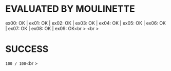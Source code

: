 # EVALUATED BY MOULINETTE
ex00: OK | ex01: OK | ex02: OK | ex03: OK | ex04: OK | ex05: OK | ex06: OK | ex07: OK | ex08: OK | ex09: OK<br \>
<br \>

# SUCCESS
`100 / 100`<br \>
